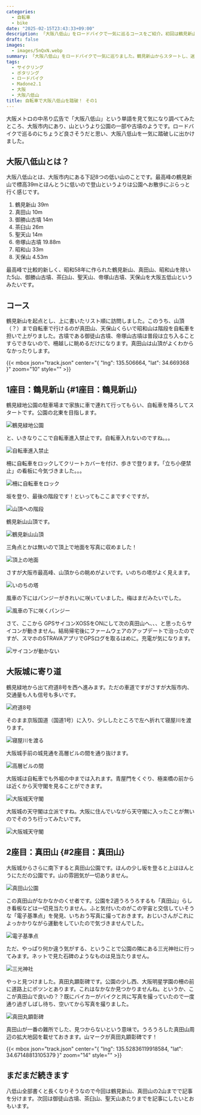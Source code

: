 ```yaml
---
categories:
  - 自転車
  - bike
date: "2025-02-15T23:43:33+09:00"
description: 「大阪八低山」をロードバイクで一気に巡るコースをご紹介。初回は鶴見新山からスタートし、真田山までの2山までを書きます。
draft: false
images:
  - images/5nQxN.webp
summary: 「大阪八低山」をロードバイクで一気に巡りました。鶴見新山からスタートし、迷いながら真田山まで辿り着きました。
tags:
  - サイクリング
  - ポタリング
  - ロードバイク
  - Madone2.1
  - 大阪
  - 大阪八低山
title: 自転車で大阪八低山を踏破！ その1
---
```


大阪メトロの中吊り広告で「大阪八低山」という単語を見て気になり調べてみたところ、大阪市内にあり、山というより公園の一部や古墳のようです。ロードバイクで巡るのにちょうど良さそうだと思い、大阪八低山を一気に踏破しに出かけました。

## 大阪八低山とは？

大阪八低山とは、大阪市内にある下記8つの低い山のことです。最高峰の鶴見新山で標高39mとほんとうに低いので登山というよりは公園へお散歩にぶらっと行く感じです。

1.  鶴見新山 39m
2.  真田山 10m
3.  御勝山古墳 14m
4.  茶臼山 26m
5.  聖天山 14m
6.  帝塚山古墳 19.88m
7.  昭和山 33m
8.  天保山 4.53m

最高峰で比較的新しく、昭和58年に作られた鶴見新山、真田山、昭和山を除いた5山、御勝山古墳、茶臼山、聖天山、帝塚山古墳、天保山を大阪五低山というみたいです。

## コース

鶴見新山を起点とし、上に書いたリスト順に訪問しました。このうち、山頂（？）まで自転車で行けるのが真田山、天保山くらいで昭和山は階段を自転車を担いで上がりました。古墳である御徒山古墳、帝塚山古墳は普段は立ち入ることすらできないので、柵越しに眺めるだけになります。真田山は山頂がよくわからなかったりします。

{{< mbox json="track.json" center="{ \"lng\": 135.506664, \"lat\": 34.669368 }" zoom="10" style="" >}}

## 1座目：鶴見新山 {#1座目：鶴見新山}

鶴見緑地公園の駐車場まで家族に車で連れて行ってもらい、自転車を降ろしてスタートです。公園の北東を目指します。

![鶴見緑地公園](./images/SzFFW.webp)

と、いきなりここで自転車進入禁止です。自転車入れないのですね。。。

![自転車進入禁止](./images/PmLdD.webp)

柵に自転車をロックしてクリートカバーを付け、歩きで登ります。「立ち小便禁止」の看板に今気づきました。。。

![柵に自転車をロック](./images/Pli5M.webp)

坂を登り、最後の階段です！といってもここまですぐですが。

![山頂への階段](./images/JH7z1.webp)

鶴見新山山頂です。

![鶴見新山山頂](./images/5nQxN.webp)

三角点とかは無いので頂上で地面を写真に収めました！

![頂上の地面](./images/3WD6E.webp)

さすが大阪市最高峰、山頂からの眺めがよいです。いのちの塔がよく見えます。

![いのちの塔](./images/bk4pj.webp)

風車の下にはパンジーがきれいに咲いていました。梅はまだみたいでした。

![風車の下に咲くパンジー](./images/4tfg5.webp)

さて、ここから
GPSサイコンXOSSをONにして次の真田山へ、、、と思ったらサイコンが動きません。結局帰宅後にファームウェアのアップデートで治ったのですが、スマホのSTRAVAアプリでGPSログを取るはめに。充電が気になります。

![サイコンが動かない](./images/shkW6.webp)

## 大阪城に寄り道

鶴見緑地から出て府道8号を西へ進みます。ただの車道ですがさすが大阪市内、交通量も人も信号も多いです。

![府道8号](./images/THg-_.webp)

そのまま京阪国道（国道1号）に入り、少ししたところで左へ折れて寝屋川を渡ります。

![寝屋川を渡る](./images/o3rjb.webp)

大阪城手前の城見通を高層ビルの間を通り抜けます。

![高層ビルの間](./images/cSG8i.webp)

大阪城は自転車でも外堀の中までは入れます。青屋門をくぐり、極楽橋の前からは近くから天守閣を見ることができます。

![大阪城天守閣](./images/v4vHX.webp)

大阪城の天守閣は立派ですね。大阪に住んでいながら天守閣に入ったことが無いのでそのうち行ってみたいです。

![大阪城天守閣](./images/P0dKG.webp)

## 2座目：真田山 {#2座目：真田山}

大阪城からさらに南下すると真田山公園です。ほんの少し坂を登ると上はほんとうにただの公園です。山の雰囲気が一切ありません。

![真田山公園](./images/Tn2nS.webp)

この真田山がなかなかのくせ者です。公園を2週うろうろするも「真田山」らしき看板などは一切見当たりません。ふと気付いたのがこの宇宙と交信していそうな「電子基準点」を発見、いちおう写真に撮っておきます。おじいさんがこれによっかかりながら運動をしていたので気づきませんでした。

![電子基準点](./images/j8C-k.webp)

ただ、やっぱり何か違う気がする、ということで公園の隣にある三光神社に行ってみます。ネットで見た石碑のようなものは見当たりません。

![三光神社](./images/DKJlR.webp)

やっと見つけました。真田丸顕彰碑です。公園の少し西、大阪明星学園の柵の前に道路上にポツンとあります。これはなかなか見つかりませんね。というか、ここが真田山で良いの？？既にバイカーがバイクと共に写真を撮っていたので一度通り過ぎしばし待ち、空いてから写真を撮りました。

![真田丸顕彰碑](./images/OfAMM.webp)

真田山が一番の難所でした、見つからないという意味で。うろうろした真田山周辺の拡大地図を載せておきます。山マークが真田丸顕彰碑です！

{{< mbox json="track.json" center="{ \"lng\": 135.52836119918584, \"lat\": 34.67148813105379 }" zoom="14" style="" >}}

## まだまだ続きます

八低山全部書くと長くなりそうなので今回は鶴見新山、真田山の2山までで記事を分けます。次回は御徒山古墳、茶臼山、聖天山あたりまでを記事にしたいとおもいます。
